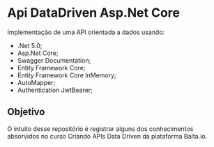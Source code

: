 # Api DataDriven Asp.Net Core
Implementação de uma API orientada a dados usando:

 - .Net 5.0;
 - Asp.Net Core;
 - Swagger Documentation;
 - Entity Framework Core;
 - Entity Framework Core InMemory;
 - AutoMapper;
 - Authentication JwtBearer;
 
## Objetivo

O intuito desse repositório é registrar alguns dos conhecimentos absorvidos no curso Criando APIs Data Driven da plataforma Balta.io.
